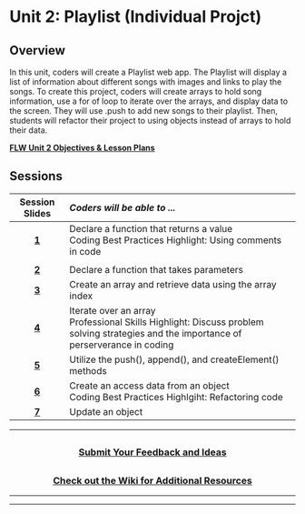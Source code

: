 # Unit 2: Playlist (Individual Projct)

## Overview

In this unit, coders will create a Playlist web app.  The Playlist will display a list of information about different songs with images and links to play the songs. To create this project, coders will create arrays to hold song information, use a for of loop to iterate over the arrays, and display data to the screen. They will use .push to add new songs to their playlist. Then, students will refactor their project to using objects instead of arrays to hold their data.

[**FLW Unit 2 Objectives & Lesson Plans**]()
## Sessions

|                                                                    Session Slides                                                                     | _Coders will be able to ..._                                |
| :-----------------------------------------------------------: |:-----|
|                     [**1**]()                     | Declare a function that returns a value</br>Coding Best Practices Highlight: Using comments in code 
                           |
|                     [**2**]()                     | Declare a function that takes parameters      |
|                     [**3**]()                     | Create an array and retrieve data using the array index         |
|                     [**4**]()                     | Iterate over an array</br>Professional Skills Highlight: Discuss problem solving strategies and the importance of perserverance in coding        |
|                     [**5**]()                     | Utilize the push(), append(), and createElement() methods      |
|                     [**6**]()                     | Create an access data from an object</br>Coding Best Practices Highlgiht: Refactoring code       |
|                     [**7**]()                     | Update an object       |

---
## <h3 align="center"><a href="https://docs.google.com/forms/d/e/1FAIpQLSeQPPd3u1y_vV9426DjRjgzQHrzsMAIbdsGCxEU5uRj3bTleQ/viewform?usp=sf_link">Submit Your Feedback and Ideas</a></h3>

## <h3 align="center"><a href="https://github.com/itscodenation/curriculum-21-22/wiki">Check out the Wiki for Additional Resources</a></h3>

---
---
